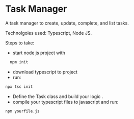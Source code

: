 # Task Manager

A task manager to create, update, complete, and list tasks.

Technolgoies used: Typescript, Node JS.

Steps to take:

- start node js project with

```bash
  npm init
```

- download typescript to project
- run:

```bash
npx tsc init
```

- Define the Task class and build your logic .
- compile your typescript files to javascript and run:

```bash
npm yourfile.js
```
